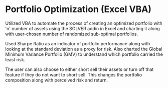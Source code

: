 # Portfolio Optimization (Excel VBA)

Utilized VBA to automate the process of creating an optimized portfolio with 'n' number of assets using the SOLVER addin in Excel and charting it along with user-chosen number of randomized sub-optimal portfolios.

Used Sharpe Ratio as an indicator of portfolio performance along with looking at the standard deviation as a proxy for risk. Also charted the Global Minimum Variance Portfolio (GMV) to understand which portfolio carried the least risk.

The user can also choose to either short sell their assets or turn off that feature if they do not want to short sell. This changes the portfolio composition along with perceived risk and return.

